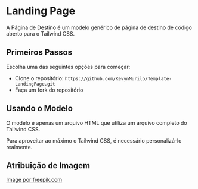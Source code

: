 # Landing Page

A Página de Destino é um modelo genérico de página de destino de código aberto para o Tailwind CSS.

## Primeiros Passos

Escolha uma das seguintes opções para começar:
* Clone o repositório: `https://github.com/KevynMurilo/Template-LandingPage.git`
* Faça um fork do repositório

## Usando o Modelo

O modelo é apenas um arquivo HTML que utiliza um arquivo completo do Tailwind CSS.

Para aproveitar ao máximo o Tailwind CSS, é necessário personalizá-lo realmente.

## Atribuição de Imagem

[Image por freepik.com](https://www.freepik.com/free-vector/isometric-education-illustration_3940819.htm#page=1&query=isometric%20plane&position=1)
